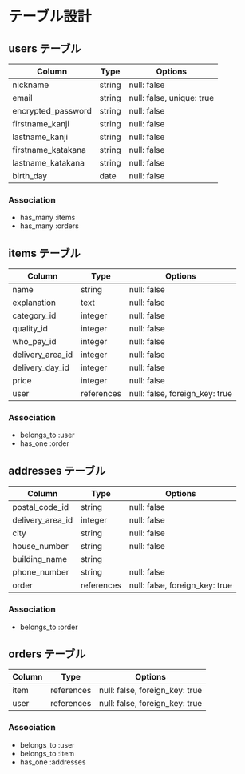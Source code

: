 # テーブル設計

## users テーブル

| Column                | Type   | Options     |
| --------------------- | ------ | ----------- |
| nickname              | string | null: false |
| email                 | string | null: false, unique: true |
| encrypted_password    | string | null: false |
| firstname_kanji       | string | null: false |
| lastname_kanji        | string | null: false |
| firstname_katakana    | string | null: false |
| lastname_katakana     | string | null: false |
| birth_day             | date   | null: false |

 ### Association

- has_many :items
- has_many :orders


## items テーブル

| Column           | Type       | Options     |
| ---------------- | ---------- | ----------- |
| name             | string     | null: false |
| explanation      | text       | null: false |
| category_id      | integer    | null: false |
| quality_id       | integer    | null: false |
| who_pay_id       | integer    | null: false |
| delivery_area_id | integer    | null: false |
| delivery_day_id  | integer    | null: false |
| price            | integer    | null: false |
| user             | references | null: false, foreign_key: true |


### Association

- belongs_to :user
- has_one :order


## addresses テーブル

| Column           | Type       | Options     |
| ---------------- | ---------- | ----------- |
| postal_code_id	 | string     | null: false |
| delivery_area_id | integer    | null: false |
| city	           | string     | null: false |
| house_number     | string     | null: false |
| building_name    | string     |             |
| phone_number     | string     | null: false |
| order            | references | null: false, foreign_key: true |


### Association

- belongs_to :order

## orders テーブル

| Column    | Type       | Options     |
| --------- | ---------- | ----------- |
| item      | references | null: false, foreign_key: true |
| user      | references | null: false, foreign_key: true |

### Association

- belongs_to :user
- belongs_to :item
- has_one :addresses
